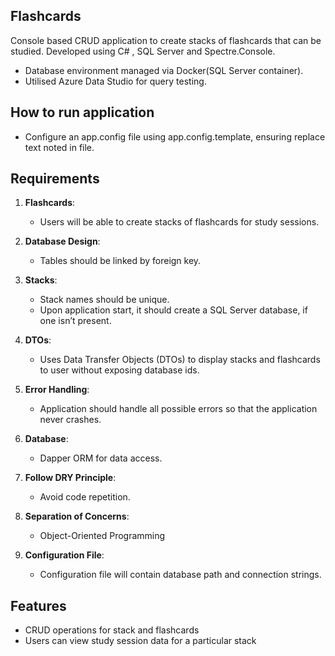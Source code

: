 ## Flashcards

Console based CRUD application to create stacks of flashcards that can be studied.
Developed using C# , SQL Server and Spectre.Console.

- Database environment managed via Docker(SQL Server container).
- Utilised Azure Data Studio for query testing.

## How to run application

- Configure an app.config file using app.config.template, ensuring replace text noted in file.

## Requirements

1. **Flashcards**:

   - Users will be able to create stacks of flashcards for study sessions.

2. **Database Design**:

   - Tables should be linked by foreign key.

3. **Stacks**:

   - Stack names should be unique.
   - Upon application start, it should create a SQL Server database, if one isn’t present.

4. **DTOs**:

   - Uses Data Transfer Objects (DTOs) to display stacks and flashcards to user without exposing database ids.

5. **Error Handling**:

   - Application should handle all possible errors so that the application never crashes.

6. **Database**:

   - Dapper ORM for data access.

7. **Follow DRY Principle**:

   - Avoid code repetition.

8. **Separation of Concerns**:

   - Object-Oriented Programming

9. **Configuration File**:

   - Configuration file will contain database path and connection strings.

## Features

- CRUD operations for stack and flashcards
- Users can view study session data for a particular stack
